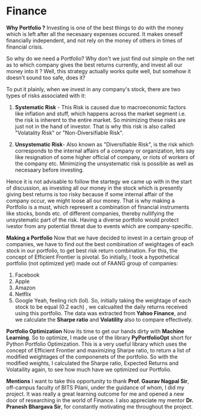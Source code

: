 # Finance

**Why Portfolio ?**
Investing is one of the best things to do with the money which is left after all the necesaary expenses occured. It makes oneself financially independent, and not rely on the money of others in times of financial crisis.

So why do we need a Portfolio? Why don't we just find out simple on the net as to which company gives the best returns currently, and invest all our money into it ? Well, this strategy actually works quite well, but somehow it doesn't sound too safe, does it?

To put it plainly, when we invest in any company's stock, there are two types of risks associated with it:
1. **Systematic Risk** - This Risk is caused due to macroeconomic factors like inflation and stuff, which happens across the market segment i.e. the risk is inherent to the entire market. So minimizing these risks are just not in the hand of investor. That is why this risk is also called "Volatality Risk" or "Non-Diversifiable Risk".

2. **Unsystematic Risk**- Also known as "Diversifiable Risk", is the risk which corresponds to the internal affairs of a company or organization, lets say like resignation of some higher official of company, or riots of workers of the company etc. Minimizing the unsystematic risk is possible as well as necesaary before investing.

Hence it is not advisable to follow the startegy we came up with in the start of discussion, as investing all our money in the stock which is presently giving best returns is too risky because if some internal affair of the company occur, we might loose all our money. That is why making a Portfolio is a must, which represent a combination of financial instruments like stocks, bonds etc. of different companies, thereby nullifying the unsystematic part of the risk. Having a diverse portfolio would protect ivestor from any potential threat due to events which are company-specific.

**Making a Portfolio**
Now that we have decided to invest in a certain group of companies, we have to find out the best combination of weightages of each stock in our portfolio, to get best risk return combination. For this, the concept of Efficient Frontier is pivotal.
So initially, I took a hypothetical portfolio (not optimized yet) made out of FAANG group of companies:
1. Facebook
2. Apple
3. Amazon
4. Netflix
5. Google
Yeah, feeling rich (lol). So, initially taking the weightage of each stock to be equal (0.2 each) , we calcualted the daily returns received using this portfolio.
The data was extracted from **Yahoo Finance**, and we calculate the **Sharpe ratio** and **Volatility** also to compare effectively.

**Portfolio Optimization**
Now its time to get our hands dirty with **Machine Learning**. So to optimize, I made use of the library **PyPortfolioOpt** short for Python Portfolio Optimization. This is a very useful library which uses the concept of Efficient Frontier and maximizing Sharpe ratio, to return a list of modified weightages of the componenets of the portfolio. So with the modified weights, I calculated the Sharpe ratio, Expected Returns and Volataility again, to see how much have we optimized our Portfolio. 

**Mentions**
I want to take this opportunity to thank **Prof. Gaurav Nagpal Sir**, off-campus faculty of BITS Pilani, under the guidance of whom, I did my project. It was really a great learning outcome for me and opened a new door of researching in the world of Finance. I also appreciate my mentor **Dr. Pranesh Bhargava Sir**, for constantly motivating me throughout the project.

